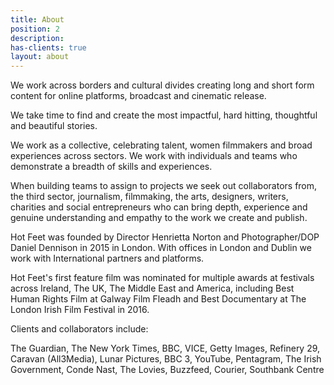```yaml
---
title: About
position: 2
description:
has-clients: true
layout: about
---
```


We work across borders and cultural divides creating long and short form content for online platforms, broadcast and cinematic release. 

We take time to find and create the most impactful, hard hitting, thoughtful and beautiful stories. 

We work as a collective, celebrating talent, women filmmakers and broad experiences across sectors. We work with individuals and teams who demonstrate a breadth of skills and experiences. 

When building teams to assign to projects we seek out collaborators from, the third sector, journalism, filmmaking, the arts, designers, writers, charities and social entrepreneurs who can bring depth, experience and genuine understanding and empathy to the work we create and publish. 

Hot Feet was founded by Director Henrietta Norton and Photographer/DOP Daniel Dennison in 2015 in London. With offices in London and Dublin we work with International partners and platforms. 

Hot Feet's first feature film was nominated for multiple awards at festivals across Ireland, The UK, The Middle East and America, including Best Human Rights Film at Galway Film Fleadh and Best Documentary at The London Irish Film Festival in 2016.

Clients and collaborators include: 

The Guardian, The New York Times, BBC, VICE, Getty Images, Refinery 29, Caravan (All3Media), Lunar Pictures, BBC 3, YouTube, Pentagram, The Irish Government, Conde Nast, The Lovies, Buzzfeed, Courier, Southbank Centre
